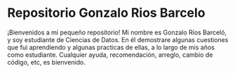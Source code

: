 # Repositorio Gonzalo Rios Barcelo
¡Bienvenidos a mi pequeño repositorio!
Mi nombre es Gonzalo Ríos Barceló, y soy estudiante de Ciencias de Datos.
En él demostrare algunas cuestiones que fui aprendiendo y algunas practicas de ellas, a lo largo de mis años como estudiante.
Cualquier ayuda, recomendación, arreglo, cambio de código, etc, es bienvenido.
